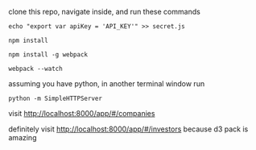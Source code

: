 clone this repo, navigate inside, and run these commands

`echo "export var apiKey = 'API_KEY'" >> secret.js`

`npm install`

`npm install -g webpack`

`webpack --watch`

assuming you have python, in another terminal window run

`python -m SimpleHTTPServer`

visit [http://localhost:8000/app/#/companies](http://localhost:8000/app/#/companies)

definitely visit [http://localhost:8000/app/#/investors](http://localhost:8000/app/#/investors) because d3 pack is amazing

